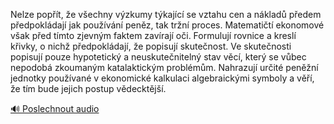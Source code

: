 
Nelze popřít, že všechny výzkumy týkající se vztahu cen a nákladů předem předpokládají jak používání peněz, tak tržní proces. Matematičtí ekonomové však před tímto zjevným faktem zavírají oči. Formulují rovnice a kreslí křivky, o nichž předpokládají, že popisují skutečnost. Ve skutečnosti popisují pouze hypotetický a neuskutečnitelný stav věcí, který se vůbec nepodobá zkoumaným katalaktickým problémům. Nahrazují určité peněžní jednotky používané v ekonomické kalkulaci algebraickými symboly a věří, že tím bude jejich postup vědecktější.

[🔊 Poslechnout audio](/data/7-paragraphs/audio/chapter_63/para_005-Nelze-popt-e-vechny-vzkumy-tkajc-se-vztah.mp3)
